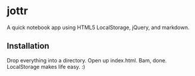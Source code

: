 jottr
=====

A quick notebook app using HTML5 LocalStorage, jQuery, and markdown.

Installation
----
Drop everything into a directory. Open up index.html. Bam, done. LocalStorage makes life easy. :)
